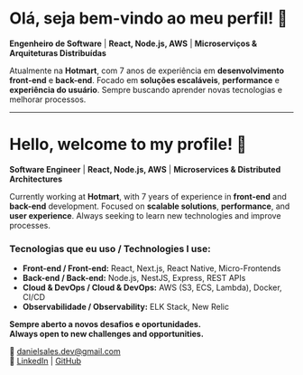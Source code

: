 # Olá, seja bem-vindo ao meu perfil! 👋

**Engenheiro de Software** | **React, Node.js, AWS** | **Microserviços & Arquiteturas Distribuídas**

Atualmente na **Hotmart**, com 7 anos de experiência em **desenvolvimento front-end** e **back-end**. Focado em **soluções escaláveis**, **performance** e **experiência do usuário**. Sempre buscando aprender novas tecnologias e melhorar processos.

---

# Hello, welcome to my profile! 👋

**Software Engineer** | **React, Node.js, AWS** | **Microservices & Distributed Architectures**

Currently working at **Hotmart**, with 7 years of experience in **front-end** and **back-end** development. Focused on **scalable solutions**, **performance**, and **user experience**. Always seeking to learn new technologies and improve processes.

### Tecnologias que eu uso / Technologies I use:
- **Front-end / Front-end:** React, Next.js, React Native, Micro-Frontends
- **Back-end / Back-end:** Node.js, NestJS, Express, REST APIs
- **Cloud & DevOps / Cloud & DevOps:** AWS (S3, ECS, Lambda), Docker, CI/CD
- **Observabilidade / Observability:** ELK Stack, New Relic

**Sempre aberto a novos desafios e oportunidades.**  
**Always open to new challenges and opportunities.**

📧 [danielsales.dev@gmail.com](mailto:danielsales.dev@gmail.com)  
🔗 [LinkedIn](https://www.linkedin.com/in/danielbpsales) | [GitHub](https://github.com/EstusFlaskException)
